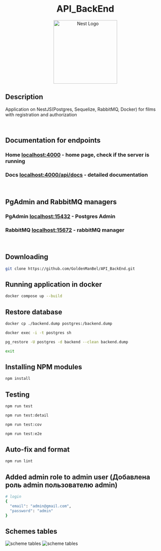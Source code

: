 
 <h1 align="center">API_BackEnd</h1>

<p align="center">
  <a href="http://nestjs.com/" target="blank"><img src="https://nestjs.com/img/logo-small.svg" width="200" alt="Nest Logo" /></a>
</p>

[circleci-image]: https://img.shields.io/circleci/build/github/nestjs/nest/master?token=abc123def456
[circleci-url]: https://circleci.com/gh/nestjs/nest

## Description

Application on NestJS(Postgres, Sequelize, RabbitMQ, Docker) for films with registration and authorization 

</br>

## Documentation for endpoints
<h3>Home <a href="http://localhost:4000/" target="blank">localhost:4000</a> - home page, check if the server is running</h3>
<h3>Docs <a href="http://localhost:4000/api/docs" target="blank">localhost:4000/api/docs</a> - detailed documentation</h3>

</br>

## PgAdmin and RabbitMQ managers
<h3>PgAdmin <a href="http://localhost:15432/" target="blank">localhost:15432</a> - Postgres Admin</h3>
<h3>RabbitMQ <a href="http://localhost:15672/" target="blank">localhost:15672</a> - rabbitMQ manager</h3>

</br>

## Downloading

```bash
git clone https://github.com/GoldenManBel/API_BackEnd.git
```

## Running application in docker

```bash
docker compose up --build
```

## Restore database

```bash
docker cp ./backend.dump postgres:/backend.dump
```

```bash
docker exec -i -t postgres sh
```

```bash
pg_restore -U postgres -d backend --clean backend.dump
```

```bash
exit
```

## Installing NPM modules

```bash
npm install
```

## Testing

```bash
npm run test
```

```bash
npm run test:detail
```

```bash
npm run test:cov
```

```bash
npm run test:e2e
```

## Auto-fix and format

```bash
npm run lint
```

## Added admin role to admin user (Добавлена роль admin пользователю admin)

```bash
# login
{
  "email": "admin@gmail.com",
  "password": "admin"
}
```

## Schemes tables 
  ![scheme tables](https://github.com/GoldenManBel/API_BackEnd/blob/dev__test/diagrams/Scheme_Tables.jpg)
  ![scheme tables](https://github.com/GoldenManBel/API_BackEnd/blob/dev__test/diagrams/Scheme_Tables_Another_Format.jpg)
